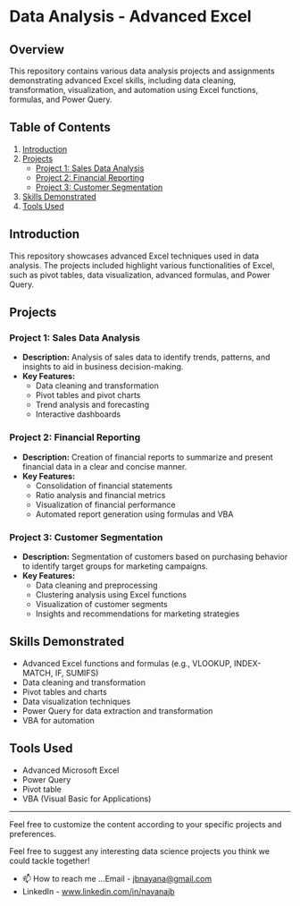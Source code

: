 # Data Analysis - Advanced Excel

## Overview

This repository contains various data analysis projects and assignments demonstrating advanced Excel skills, including data cleaning, transformation, visualization, and automation using Excel functions, formulas, and Power Query.

## Table of Contents

1. [Introduction](#introduction)
2. [Projects](#projects)
   - [Project 1: Sales Data Analysis](#project-1-sales-data-analysis)
   - [Project 2: Financial Reporting](#project-2-financial-reporting)
   - [Project 3: Customer Segmentation](#project-3-customer-segmentation)
3. [Skills Demonstrated](#skills-demonstrated)
4. [Tools Used](#tools-used)

## Introduction

This repository showcases advanced Excel techniques used in data analysis. The projects included highlight various functionalities of Excel, such as pivot tables, data visualization, advanced formulas, and Power Query.

## Projects

### Project 1: Sales Data Analysis

- **Description:** Analysis of sales data to identify trends, patterns, and insights to aid in business decision-making.
- **Key Features:**
  - Data cleaning and transformation
  - Pivot tables and pivot charts
  - Trend analysis and forecasting
  - Interactive dashboards

### Project 2: Financial Reporting

- **Description:** Creation of financial reports to summarize and present financial data in a clear and concise manner.
- **Key Features:**
  - Consolidation of financial statements
  - Ratio analysis and financial metrics
  - Visualization of financial performance
  - Automated report generation using formulas and VBA

### Project 3: Customer Segmentation

- **Description:** Segmentation of customers based on purchasing behavior to identify target groups for marketing campaigns.
- **Key Features:**
  - Data cleaning and preprocessing
  - Clustering analysis using Excel functions
  - Visualization of customer segments
  - Insights and recommendations for marketing strategies

## Skills Demonstrated

- Advanced Excel functions and formulas (e.g., VLOOKUP, INDEX-MATCH, IF, SUMIFS)
- Data cleaning and transformation
- Pivot tables and charts
- Data visualization techniques
- Power Query for data extraction and transformation
- VBA for automation

## Tools Used

- Advanced Microsoft Excel
- Power Query
- Pivot table
- VBA (Visual Basic for Applications)
---

Feel free to customize the content according to your specific projects and preferences.
  
  
Feel free to suggest any interesting data science projects you think we could tackle together!
- 📫 How to reach me ...Email - jbnayana@gmail.com
- LinkedIn - www.linkedin.com/in/nayanajb


<!---
Nayana-jayakumar/Nayana-jayakumar is a ✨ special ✨ repository because its `README.md` (this file) appears on your GitHub profile.
You can click the Preview link to take a look at your changes.
--->
